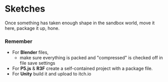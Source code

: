 # Sketches

Once something has taken enough shape in the sandbox world, move it here, package it up, hone.

### Remember

- For **Blender** files, 
  - make sure everything is packed and "compressed" is checked off in file save settings
- For **P5.js** & **R3F** create a self-contained project with a package file.
- For **Unity** build it and upload to itch.io

